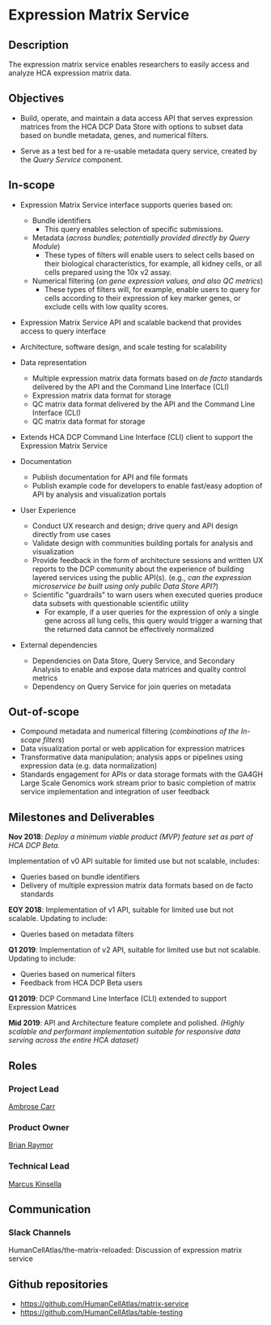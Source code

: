 
# Expression Matrix Service

## Description

The expression matrix service enables researchers to easily access and analyze HCA expression matrix data.

## Objectives

* Build, operate, and maintain a data access API that serves expression
matrices from the HCA DCP Data Store with options to subset data based on bundle metadata, genes, and numerical filters.

* Serve as a test bed for a re-usable metadata query service, created by
the *Query Service* component.

## In-scope

* Expression Matrix Service interface supports queries based on:
    * Bundle identifiers
        * This query enables selection of specific submissions.
    * Metadata (*across bundles; potentially provided directly by Query Module*)
        * These types of filters will enable users to select cells based on their biological characteristics, for example, all kidney cells, or all cells prepared using the 10x v2 assay.
    * Numerical filtering (*on gene expression values, and also QC metrics*)
        * These types of filters will, for example, enable users to query for cells according to their expression of key marker genes, or exclude cells with low quality scores.

* Expression Matrix Service API and scalable backend that provides access to
query interface

* Architecture, software design, and scale testing for scalability

* Data representation
    * Multiple expression matrix data formats based on _de facto_ standards delivered by the API and the Command Line Interface (CLI)
    * Expression matrix data format for storage
    * QC matrix data format delivered by the API and the Command Line Interface (CLI)
    * QC matrix data format for storage


* Extends HCA DCP Command Line Interface (CLI) client to support the Expression Matrix Service

* Documentation
    * Publish documentation for API and file formats
    * Publish example code for developers to enable fast/easy adoption of API by analysis and visualization portals

* User Experience
    * Conduct UX research and design; drive query and API design directly from use cases
    * Validate design with communities building portals for analysis and
    visualization
    * Provide feedback in the form of architecture sessions and written UX
    reports to the DCP community about the experience of building layered services using the public API(s). (e.g., *can the expression microservice be built using only public Data Store API?*)
    * Scientific "guardrails" to warn users when executed queries produce data subsets with questionable scientific utility
        * For example, if a user queries for the expression of only a single gene across all lung cells, this query would trigger a warning that the returned data cannot be effectively normalized

* External dependencies
    * Dependencies on Data Store, Query Service, and Secondary Analysis to enable and expose data matrices and quality control metrics
    * Dependency on Query Service for join queries on metadata

## Out-of-scope

* Compound metadata and numerical filtering (*combinations of the In-scope filters*)
* Data visualization portal or web application for expression matrices
* Transformative data manipulation; analysis apps or pipelines using expression data (e.g. data normalization)
* Standards engagement for APIs or data storage formats with the GA4GH Large Scale Genomics work stream prior to basic completion of matrix service implementation and integration of user feedback

## Milestones and Deliverables

**Nov 2018**: *Deploy a minimum viable product (MVP) feature set as part of HCA DCP Beta.*

Implementation of v0 API suitable for limited use but not scalable, includes:
* Queries based on bundle identifiers
* Delivery of multiple expression matrix data formats based on de facto standards

**EOY 2018**: Implementation of v1 API, suitable for limited use but not scalable. Updating to include:
* Queries based on metadata filters

**Q1 2019**: Implementation of v2 API, suitable for limited use but not scalable. Updating to include:
* Queries based on numerical filters
* Feedback from HCA DCP Beta users

**Q1 2019**: DCP Command Line Interface (CLI) extended to support Expression Matrices

**Mid 2019**: API and Architecture feature complete and polished. *(Highly scalable and performant implementation suitable for responsive data serving across the entire HCA dataset)*

## Roles

### Project Lead

[Ambrose Carr](mailto:acarr@chanzuckerberg.com)

### Product Owner

[Brian Raymor](mailto:brianraymor@echanzuckerberg.com)

### Technical Lead

[Marcus Kinsella](mailto:mkinsella@chanzuckerberg.com)

## Communication

### Slack Channels

HumanCellAtlas/the-matrix-reloaded: Discussion of expression matrix service

## Github repositories

* https://github.com/HumanCellAtlas/matrix-service
* https://github.com/HumanCellAtlas/table-testing
